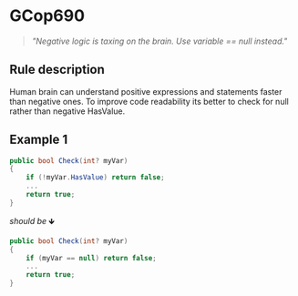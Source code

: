 ﻿# GCop690

> *"Negative logic is taxing on the brain. Use variable == null instead."*


## Rule description
Human brain can understand positive expressions and statements faster than negative ones. To improve code readability its better to check for null rather than negative HasValue. 

## Example 1
```csharp
public bool Check(int? myVar)
{
    if (!myVar.HasValue) return false;
    ...
    return true;
}
```
*should be* 🡻

```csharp
public bool Check(int? myVar)
{
    if (myVar == null) return false;
    ...
    return true;
}
```
